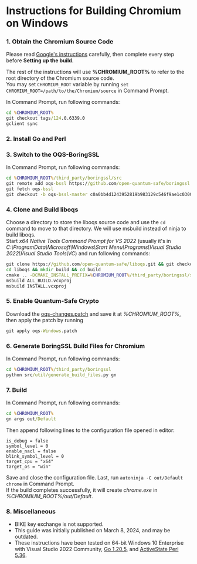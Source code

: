 # Instructions for Building Chromium on Windows

### 1. Obtain the Chromium Source Code

Please read [Google's instructions](https://chromium.googlesource.com/chromium/src/+/HEAD/docs/windows_build_instructions.md) carefully, then complete every step before **Setting up the build**.

The rest of the instructions will use **%CHROMIUM_ROOT%** to refer to the root directory of the Chromium source code.\
You may set `CHROMIUM_ROOT` variable by running `set CHROMIUM_ROOT=/path/to/the/Chromium/source` in Command Prompt.

In Command Prompt, run following commands:

```bat
cd %CHROMIUM_ROOT%
git checkout tags/124.0.6339.0
gclient sync
```

### 2. Install Go and Perl

### 3. Switch to the OQS-BoringSSL

In Command Prompt, run following commands:

```bat
cd %CHROMIUM_ROOT%/third_party/boringssl/src
git remote add oqs-bssl https://github.com/open-quantum-safe/boringssl
git fetch oqs-bssl
git checkout -b oqs-bssl-master c0a0bb4d1243952819b983129c546f9ae1c03008
```

### 4. Clone and Build liboqs

Choose a directory to store the liboqs source code and use the `cd` command to move to that directory. We will use msbuild instead of ninja to build liboqs.\
Start _x64 Native Tools Command Prompt for VS 2022_ (usually it's in _C:\ProgramData\Microsoft\Windows\Start Menu\Programs\Visual Studio 2022\Visual Studio Tools\VC_) and run following commands:

```bat
git clone https://github.com/open-quantum-safe/liboqs.git && git checkout 890a6aa448598a019e72b5431d8ba8e0a5dbcc85
cd liboqs && mkdir build && cd build
cmake .. -DCMAKE_INSTALL_PREFIX=%CHROMIUM_ROOT%/third_party/boringssl/src/oqs -DOQS_USE_OPENSSL=OFF -DCMAKE_BUILD_TYPE=Release
msbuild ALL_BUILD.vcxproj
msbuild INSTALL.vcxproj
```

### 5. Enable Quantum-Safe Crypto

Download the [oqs-changes.patch](https://raw.githubusercontent.com/open-quantum-safe/oqs-demos/main/chromium/oqs-Windows.patch) and save it at _%CHROMIUM_ROOT%_, then apply the patch by running

```bat
git apply oqs-Windows.patch
```

### 6. Generate BoringSSL Build Files for Chromium

In Command Prompt, run following commands:

```bat
cd %CHROMIUM_ROOT%/third_party/boringssl
python src/util/generate_build_files.py gn
```

### 7. Build

In Command Prompt, run following commands:

```bat
cd %CHROMIUM_ROOT%
gn args out/Default
```

Then append following lines to the configuration file opened in editor:

```
is_debug = false
symbol_level = 0
enable_nacl = false
blink_symbol_level = 0
target_cpu = "x64"
target_os = "win"
```

Save and close the configuration file. Last, run `autoninja -C out/Default chrome` in Command Prompt.\
If the build completes successfully, it will create _chrome.exe_ in _%CHROMIUM_ROOT%/out/Default_.

### 8. Miscellaneous

- BIKE key exchange is not supported.
- This guide was initially published on March 8, 2024, and may be outdated.
- These instructions have been tested on 64-bit Windows 10 Enterprise with Visual Studio 2022 Community, [Go 1.20.5](https://go.dev/dl/), and [ActiveState Perl 5.36](https://www.activestate.com/products/perl/).
